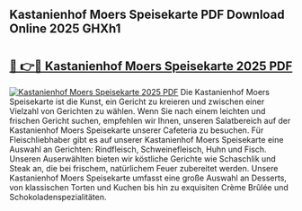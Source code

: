 ## Kastanienhof Moers Speisekarte PDF Download Online 2025 GHXh1

# <h2><a href="http://gcc4l0m.nevu.top/?p=Kastanienhof+Moers+Speisekarte">🔗 👉🔴 Kastanienhof Moers Speisekarte 2025 PDF</a></h2>

[![Kastanienhof Moers Speisekarte 2025 PDF](https://i.imgur.com/dBaPXMq.png)](http://gcc4l0m.nevu.top/?p=Kastanienhof+Moers+Speisekarte)
Die Kastanienhof Moers Speisekarte ist die Kunst, ein Gericht zu kreieren und zwischen einer Vielzahl von Gerichten zu wählen. Wenn Sie nach einem leichten und frischen Gericht suchen, empfehlen wir Ihnen, unseren Salatbereich auf der Kastanienhof Moers Speisekarte unserer Cafeteria zu besuchen. Für Fleischliebhaber gibt es auf unserer Kastanienhof Moers Speisekarte eine Auswahl an Gerichten: Rindfleisch, Schweinefleisch, Huhn und Fisch. Unseren Auserwählten bieten wir köstliche Gerichte wie Schaschlik und Steak an, die bei frischem, natürlichem Feuer zubereitet werden. Unsere Kastanienhof Moers Speisekarte umfasst eine große Auswahl an Desserts, von klassischen Torten und Kuchen bis hin zu exquisiten Crème Brûlée und Schokoladenspezialitäten.
